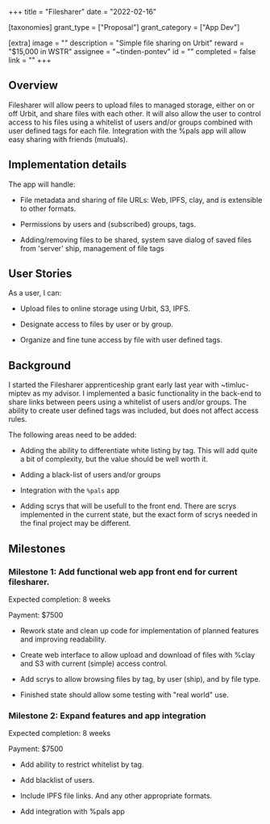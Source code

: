 +++
title = "Filesharer"
date = "2022-02-16"

[taxonomies]
grant_type = ["Proposal"]
grant_category = ["App Dev"]

[extra]
image = ""
description = "Simple file sharing on Urbit"
reward = "$15,000 in WSTR"
assignee = "~tinden-pontev"
id = ""
completed = false
link = ""
+++

## Overview

Filesharer will allow peers to upload files to managed storage, either on or off
Urbit, and share files with each other. It will also allow the user to control
access to his files using a whitelist of users and/or groups combined with user
defined tags for each file. Integration with the %pals app will allow easy
sharing with friends (mutuals).

## Implementation details

The app will handle:

- File metadata and sharing of file URLs: Web, IPFS, clay, and is extensible to
  other formats.

- Permissions by users and (subscribed) groups, tags.

- Adding/removing files to be shared, system save dialog of saved files from
  'server' ship, management of file tags

## User Stories

As a user, I can:

- Upload files to online storage using Urbit, S3, IPFS.

- Designate access to files by user or by group.

- Organize and fine tune access by file with user defined tags.

## Background

I started the Filesharer apprenticeship grant early last year with
~timluc-miptev as my advisor. I implemented a basic functionality in the
back-end to share links between peers using a whitelist of users and/or groups.
The ability to create user defined tags was included, but does not affect access
rules.

The following areas need to be added:

- Adding the ability to differentiate white listing by tag. This will add quite
  a bit of complexity, but the value should be well worth it.

- Adding a black-list of users and/or groups

- Integration with the `%pals` app

- Adding scrys that will be usefull to the front end. There are scrys
  implemented in the current state, but the exact form of scrys needed in the
  final project may be different.

## Milestones

### Milestone 1: Add functional web app front end for current filesharer.

Expected completion: 8 weeks

Payment: $7500

- Rework state and clean up code for implementation of planned features and
  improving readability.
- Create web interface to allow upload and download of files with %clay and S3
  with current (simple) access control.

- Add scrys to allow browsing files by tag, by user (ship), and by file type.

- Finished state should allow some testing with "real world" use.

### Milestone 2: Expand features and app integration

Expected completion: 8 weeks

Payment: $7500

- Add ability to restrict whitelist by tag.

- Add blacklist of users.

- Include IPFS file links. And any other appropriate formats.

- Add integration with %pals app
